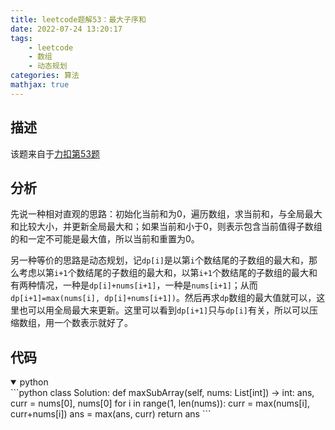 ```yaml
---
title: leetcode题解53：最大子序和
date: 2022-07-24 13:20:17
tags:
    - leetcode
    - 数组
    - 动态规划
categories: 算法
mathjax: true
---
```


## 描述

该题来自于[力扣第53题](https://leetcode.cn/problems/maximum-subarray/)
<!--more-->

## 分析

先说一种相对直观的思路：初始化当前和为0，遍历数组，求当前和，与全局最大和比较大小，并更新全局最大和；如果当前和小于0，则表示包含当前值得子数组的和一定不可能是最大值，所以当前和重置为0。

另一种等价的思路是动态规划，记`dp[i]`是以第`i`个数结尾的子数组的最大和，那么考虑以第`i+1`个数结尾的子数组的最大和，以第`i+1`个数结尾的子数组的最大和有两种情况，一种是`dp[i]+nums[i+1]`，一种是`nums[i+1]`；从而`dp[i+1]=max(nums[i], dp[i]+nums[i+1])`。然后再求`dp`数组的最大值就可以，这里也可以用全局最大来更新。这里可以看到`dp[i+1]`只与`dp[i]`有关，所以可以压缩数组，用一个数表示就好了。

## 代码
<details open>
<summary>python</summary>
```python
class Solution:
    def maxSubArray(self, nums: List[int]) -> int:
        ans, curr = nums[0], nums[0]
        for i in range(1, len(nums)):
            curr = max(nums[i], curr+nums[i])
            ans = max(ans, curr)
        return ans
```

